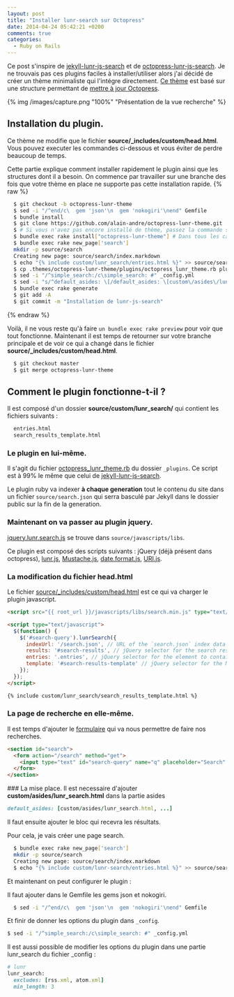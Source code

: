 ```yaml
---
layout: post
title: "Installer lunr-search sur Octopress"
date: 2014-04-24 05:42:21 +0200
comments: true
categories:
  - Ruby on Rails
---
```


Ce post s'inspire de [jekyll-lunr-js-search](https://github.com/slashdotdash/jekyll-lunr-js-search) et de [octopress-lunr-js-search](https://github.com/yortz/octopress-lunr-js-search/blob/master/plugins/search_generator.rb). Je ne trouvais pas ces plugins faciles à installer/utiliser alors j'ai décidé de créer un thème minimaliste qui l'intégre directement. [Ce thème](https://github.com/alain-andre/octopress-lunr-theme) est basé sur une structure permettant de [mettre à jour Octopress](http://octopress.org/docs/updating/).

{% img /images/capture.png "100%" "Présentation de la vue recherche" %}

## Installation du plugin.
Ce thème ne modifie que le fichier **source/_includes/custom/head.html**.
Vous pouvez executer les commandes ci-dessous et vous éviter de perdre beaucoup de temps.

Cette partie explique comment installer rapidement le plugin ainsi que les structures dont il a besoin. On commence par travailler sur une branche des fois que votre thème en place ne supporte pas cette installation rapide.
{% raw %}
```bash Installer le plugin et ses dépendances
  $ git checkout -b octopress-lunr-theme
  $ sed -i "/^end/c\  gem 'json'\n  gem 'nokogiri'\nend" Gemfile
  $ bundle install
  $ git clone https://github.com/alain-andre/octopress-lunr-theme.git .themes/octopress-lunr-theme
  $ # Si vous n'avez pas encore installé de thème, passez la commande suivante : bundle exec rake install
  $ bundle exec rake install["octopress-lunr-theme"] # Dans tous les cas
  $ bundle exec rake new_page['search']
  mkdir -p source/search
  Creating new page: source/search/index.markdown
  $ echo "{% include custom/lunr_search/entries.html %}" >> source/search/index.markdown
  $ cp .themes/octopress-lunr-theme/plugins/octopress_lunr_theme.rb plugins/octopress_lunr_theme.rb
  $ sed -i "/^simple_search:/c\simple_search: #" _config.yml
  $ sed -i "s/^default_asides: \[/default_asides: \[custom\/asides\/lunr_search.html, /" _config.yml
  $ bundle exec rake generate
  $ git add -A
  $ git commit -m "Installation de lunr-js-search"
```
{% endraw %}

Voilà, il ne vous reste qu'à faire `un bundle exec rake preview` pour voir que tout fonctionne. Maintenant il est temps de retourner sur votre branche principale et de voir ce qui a changé dans le fichier **source/_includes/custom/head.html**.
```bash
  $ git checkout master
  $ git merge octopress-lunr-theme
```

## Comment le plugin fonctionne-t-il ?
Il est composé d'un dossier **source/custom/lunr_search/** qui contient les fichiers suivants :
```bash ls source/custom/lunr_search/
  entries.html
  search_results_template.html
```

### Le plugin en lui-même.
Il s'agit du fichier [octopress_lunr_theme.rb](https://github.com/alain-andre/octopress-lunr-theme/blob/master/plugins/octopress_lunr_theme.rb) du dossier `_plugins`. Ce script est à 99% le même que celui de [jekyll-lunr-js-search](https://github.com/slashdotdash/jekyll-lunr-js-search).

Le plugin ruby va indexer **à chaque generation** tout le contenu du site dans un fichier `source/search.json` qui serra basculé par Jekyll dans le dossier public sur la fin de la generation.

### Maintenant on va passer au plugin jquery.
[jquery.lunr.search.js](https://github.com/alain-andre/octopress-lunr-theme/tree/master/source/javascripts/libs/jquery.lunr.search.js) se trouve dans `source/javascripts/libs`.

Ce plugin est composé des scripts suivants : jQuery (déjà présent dans octopress), [lunr.js](http://lunrjs.com/), [Mustache.js](https://github.com/janl/mustache.js), [date.format.js](http://blog.stevenlevithan.com/archives/date-time-format), [URI.js](http://medialize.github.com/URI.js/).

### La modification du fichier head.html
Le fichier [source/_includes/custom/head.html](https://github.com/alain-andre/octopress-lunr-theme/blob/master/source/_includes/custom/head.html) est ce qui va charger le plugin javascript.
```html source/_includes/custom/head.html
<script src="{{ root_url }}/javascripts/libs/search.min.js" type="text/javascript" charset="utf-8"></script>

<script type="text/javascript">
  $(function() {
    $('#search-query').lunrSearch({
      indexUrl: '/search.json', // URL of the `search.json` index data for your site
      results: '#search-results', // jQuery selector for the search results container
      entries: '.entries', // jQuery selector for the element to contain the results list, must be a child of the results element above.
      template: '#search-results-template' // jQuery selector for the Mustache.js template
    });
  });
</script>

{% include custom/lunr_search/search_results_template.html %}
```

### La page de recherche en elle-même.
Il est temps d'ajouter le [formulaire](https://github.com/alain-andre/octopress-lunr-theme/blob/master/source/_includes/custom/asides/lunr_search.html) qui va nous permettre de faire nos recherches.
```html source/_includes/custom/aside/lunr_search.html
<section id="search">
  <form action="/search" method="get">
    <input type="text" id="search-query" name="q" placeholder="Search" autocomplete="off">
  </form>
</section>
```

### La mise place.
Il est necessaire d'ajouter **custom/asides/lunr_search.html** dans la partie asides
```ruby _config
default_asides: [custom/asides/lunr_search.html, ...]
```

Il faut ensuite ajouter le bloc qui recevra les résultats.

Pour cela, je vais créer une page search.
```bash
  $ bundle exec rake new_page['search']
  mkdir -p source/search
  Creating new page: source/search/index.markdown
  $ echo "{% include custom/lunr-search/entries.html %}" >> source/search/index.markdown
```

Et maintenant on peut configurer le plugin :

Il faut ajouter dans le Gemfile les gems json et nokogiri.
```bash Ajout des gems necessaires
  $ sed -i "/^end/c\  gem 'json'\n  gem 'nokogiri'\nend" Gemfile
```
Et finir de donner les options du plugin dans `_config`.
```bash
$ sed -i "/^simple_search:/c\simple_search: #" _config.yml
```

Il est aussi possible de modifier les options du plugin dans une partie lunr_search du fichier _config :
```ruby _config
# lunr
lunr_search:
  excludes: [rss.xml, atom.xml]
  min_length: 3
```
